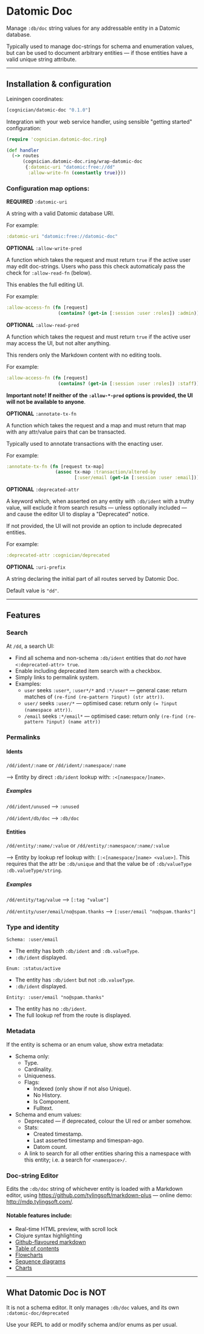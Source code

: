 # Datomic Doc

Manage `:db/doc` string values for any addressable entity in a Datomic database.

Typically used to manage doc-strings for schema and enumeration values, but can be used to document arbitrary entities — if those entities have a valid unique string attribute.

------

## Installation & configuration

Leiningen coordinates:

```clojure
[cognician/datomic-doc "0.1.0"]
```

Integration with your web service handler, using sensible "getting started" configuration:

```clojure
(require 'cognician.datomic-doc.ring)

(def handler
  (-> routes
      (cognician.datomic-doc.ring/wrap-datomic-doc 
       {:datomic-uri "datomic:free://dd"
        :allow-write-fn (constantly true)}))
```

### Configuration map options:

**REQUIRED** `:datomic-uri` 

A string with a valid Datomic database URI. 

For example:

```clojure
:datomic-uri "datomic:free://datomic-doc"
```



**OPTIONAL** `:allow-write-pred` 

A function which takes the request and must return `true` if the active user may edit doc-strings. Users who pass this check automaticaly pass the check for `:allow-read-fn` (below). 

This enables the full editing UI.

For example:

```clojure
:allow-access-fn (fn [request] 
                   (contains? (get-in [:session :user :roles]) :admin))
```



**OPTIONAL** `:allow-read-pred` 

A function which takes the request and must return `true` if the active user may access the UI, but not alter anything.

This renders only the Markdown content with no editing tools. 

For example:

```clojure
:allow-access-fn (fn [request] 
                   (contains? (get-in [:session :user :roles]) :staff))
```



**Important note! If neither of the `:allow-*-pred` options is provided, the UI will not be available to anyone**.



**OPTIONAL** `:annotate-tx-fn` 

A function which takes the request and a map and must return that map with any attr/value pairs that can be transacted. 

Typically used to annotate transactions with the enacting user.

For example:

```clojure
:annotate-tx-fn (fn [request tx-map] 
                  (assoc tx-map :transaction/altered-by 
                         [:user/email (get-in [:session :user :email])]))
```



**OPTIONAL** `:deprecated-attr` 

A keyword which, when asserted on any entity with `:db/ident` with a truthy value, will exclude it from search results — unless optionally included — and cause the editor UI to display a "Deprecated" notice. 

If not provided, the UI will not provide an option to include deprecated entities. 

For example:

```clojure
:deprecated-attr :cognician/deprecated
```


**OPTIONAL** `:uri-prefix` 

A string declaring the initial part of all routes served by Datomic Doc. 

Default value is `"dd"`.

------

## Features

### Search

At `/dd`, a search UI:

- Find all schema and non-schema `:db/ident` entities that do _not_ have `<:deprecated-attr> true`. 
- Enable including deprecated item search with a checkbox.
- Simply links to permalink system.
- Examples:
  - `user` seeks `:user*`, `:user*/*` and `:*/user*` — general case: return matches of `(re-find (re-pattern ?input) (str attr))`.
  - `user/` seeks `:user/*` — optimised case: return only  `(= ?input (namespace attr))`.
  - `/email` seeks `:*/email*` — optimised case: return only `(re-find (re-pattern ?input) (name attr))`

### Permalinks

#### Idents

`/dd/ident/:name` or `/dd/ident/:namespace/:name` 

⟶ Entity by direct `:db/ident` lookup with: `:<[namespace/]name>`.

##### Examples

 `/dd/ident/unused` ⟶ `:unused` 

 `/dd/ident/db/doc` ⟶ `:db/doc`

#### Entities

`/dd/entity/:name/:value` or `/dd/entity/:namespace/:name/:value` 

⟶ Entity by lookup ref lookup with: `[:<[namespace/]name> <value>]`. 
This requires that the attr be `:db/unique` and that the value be of `:db/valueType` `:db.valueType/string`.

##### Examples

 `/dd/entity/tag/value` ⟶ `[:tag "value"]` 

 `/dd/entity/user/email/no@spam.thanks` ⟶ `[:user/email "no@spam.thanks"]`

### Type and identity

`Schema: :user/email` 

- The entity has both `:db/ident` and `:db.valueType`.
- `:db/ident` displayed.

`Enum: :status/active` 

- The entity has `:db/ident` but not `:db.valueType`.
- `:db/ident` displayed.

`Entity: :user/email "no@spam.thanks"` 

- The entity has no `:db/ident`.
- The full lookup ref from the route is displayed.

### Metadata

If the entity is schema or an enum value, show extra metadata:

- Schema only:
  - Type.
  - Cardinality.
  - Uniqueness.
  - Flags:
    - Indexed (only show if not also Unique).
    - No History.
    - Is Component.
    - Fulltext.
- Schema and enum values:
  - Deprecated — if deprecated, colour the UI red or amber somehow.
  - Stats:
    - Created timestamp.
    - Last asserted timestamp and timespan-ago.
    - Datom count.
  - A link to search for all other entities sharing this a namespace with this entity; i.e. a search for `<namespace>/`.

### Doc-string Editor

Edits the `:db/doc` string of whichever entity is loaded with a Markdown editor, using <https://github.com/tylingsoft/markdown-plus> — online demo: <http://mdp.tylingsoft.com/>. 

#### Notable features include:

- Real-time HTML preview, with scroll lock
- Clojure syntax highlighting
- [Github-flavoured markdown](https://help.github.com/articles/github-flavored-markdown/)
- [Table of contents](http://mdp.tylingsoft.com/#table-of-contents)
- [Flowcharts](http://mdp.tylingsoft.com/#flowchart)
- [Sequence diagrams](http://mdp.tylingsoft.com/#sequence-diagram)
- [Charts](http://mdp.tylingsoft.com/#charts)

------

## What Datomic Doc is NOT

It is not a schema editor. It only manages `:db/doc` values, and its own `:datomic-doc/deprecated`

Use your REPL to add or modify schema and/or enums as per usual.
